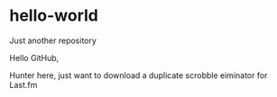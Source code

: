 # hello-world
Just another repository

Hello GitHub,

Hunter here, just want to download a duplicate scrobble eiminator for Last.fm
